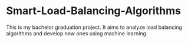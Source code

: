# Smart-Load-Balancing-Algorithms

This is my bachelor graduation project. It aims to analyze load balancing algorithms and develop new ones using machine learning.
